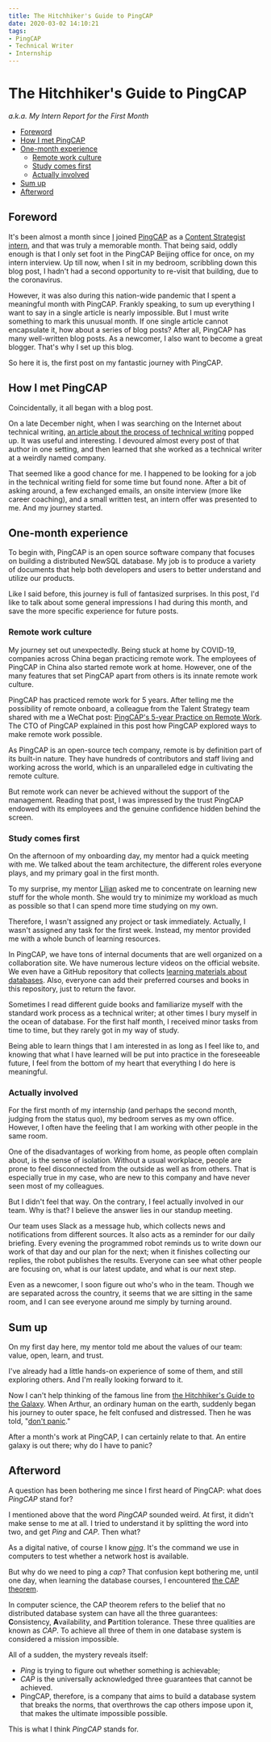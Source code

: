 ```yaml
---
title: The Hitchhiker's Guide to PingCAP
date: 2020-03-02 14:10:21
tags:
- PingCAP
- Technical Writer
- Internship
---
```


# The Hitchhiker's Guide to PingCAP

*a.k.a. My Intern Report for the First Month*

<!-- more -->

- [Foreword](#foreword)
- [How I met PingCAP](#how-i-met-pingcap)
- [One-month experience](#one-month-experience)
    - [Remote work culture](#remote-work-culture)
    - [Study comes first](#study-comes-first)
    - [Actually involved](#actually-involved)
- [Sum up](#sum-up)
- [Afterword](#afterword)

## Foreword

It's been almost a month since [I](https://github.com/ran-huang) joined [PingCAP](https://pingcap.com/en/) as a [Content Strategist intern](https://pingcap.com/about-cn/recruit/campus/content-strategist-intern/), and that was truly a memorable month. That being said, oddly enough is that I only set foot in the PingCAP Beijing office for once, on my intern interview. Up till now, when I sit in my bedroom, scribbling down this blog post, I hadn't had a second opportunity to re-visit that building, due to the coronavirus.

However, it was also during this nation-wide pandemic that I spent a meaningful month with PingCAP. Frankly speaking, to sum up everything I want to say in a single article is nearly impossible. But I must write something to mark this unusual month. If one single article cannot encapsulate it, how about a series of blog posts? After all, PingCAP has many well-written blog posts. As a newcomer, I also want to become a great blogger. That's why I set up this blog.

So here it is, the first post on my fantastic journey with PingCAP.

## How I met PingCAP

Coincidentally, it all began with a blog post.

On a late December night, when I was searching on the Internet about technical writing, [an article about the process of technical writing](https://www.jianshu.com/p/d4b99eb70534) popped up. It was useful and interesting. I devoured almost every post of that author in one setting, and then learned that she worked as a technical writer at a weirdly named company.

That seemed like a good chance for me. I happened to be looking for a job in the technical writing field for some time but found none. After a bit of asking around, a few exchanged emails, an onsite interview (more like career coaching), and a small written test, an intern offer was presented to me. And my journey started.

## One-month experience

To begin with, PingCAP is an open source software company that focuses on building a distributed NewSQL database. My job is to produce a variety of documents that help both developers and users to better understand and utilize our products.

Like I said before, this journey is full of fantasized surprises. In this post, I'd like to talk about some general impressions I had during this month, and save the more specific experience for future posts.

### Remote work culture

My journey set out unexpectedly. Being stuck at home by COVID-19, companies across China began practicing remote work. The employees of PingCAP in China also started remote work at home. However, one of the many features that set PingCAP apart from others is its innate remote work culture.

PingCAP has practiced remote work for 5 years. After telling me the possibility of remote onboard, a colleague from the Talent Strategy team shared with me a WeChat post: [PingCAP's 5-year Practice on Remote Work](https://mp.weixin.qq.com/s?__biz=MzI3NDIxNTQyOQ==&mid=2247490762&idx=1&sn=7bbc0282e1557d1cd85516bfd8d85768&chksm=eb163ba0dc61b2b6afe0c18d851746753bd72abf7505b7cc254c71d1c64307e4955d530b5bc2&scene=126&sessionid=1581845304&key=833f3c48432793b292343522dd7c33db0b085dad4f787a378812851522138abdff46307d9bbcc10c5b5ef7f532705bed7deaff30fa883d8a0874b2ae7deb4706129b0d49e0c359a3c44d49effe734df5&ascene=1&uin=NzM3NDQxNjYw&devicetype=Windows+10&version=62080079&lang=zh_CN&exportkey=AYVUIxSJK4orgHnTdaYFT9E%3D&pass_ticket=EHjh5rFigRGqpzRPwQiBmWUNdsYpTeEkaLTCuKMFrmHTU9CtCNU90NKhg9VVZxym). The CTO of PingCAP explained in this post how PingCAP explored ways to make remote work possible.

As PingCAP is an open-source tech company, remote is by definition part of its built-in nature. They have hundreds of contributors and staff living and working across the world, which is an unparalleled edge in cultivating the remote culture.

But remote work can never be achieved without the support of the management. Reading that post, I was impressed by the trust PingCAP endowed with its employees and the genuine confidence hidden behind the screen.

### Study comes first

On the afternoon of my onboarding day, my mentor had a quick meeting with me. We talked about the team architecture, the different roles everyone plays, and my primary goal in the first month.

To my surprise, my mentor [Lilian](https://www.linkedin.com/in/lilian-lee-54305777/) asked me to concentrate on learning new stuff for the whole month. She would try to minimize my workload as much as possible so that I can spend more time studying on my own.

Therefore, I wasn't assigned any project or task immediately. Actually, I wasn't assigned any task for the first week. Instead, my mentor provided me with a whole bunch of learning resources.

In PingCAP, we have tons of internal documents that are well organized on a collaboration site. We have numerous lecture videos on the official website. We even have a GitHub repository that collects [learning materials about databases](https://github.com/pingcap/awesome-database-learning). Also, everyone can add their preferred courses and books in this repository, just to return the favor.

Sometimes I read different guide books and familiarize myself with the standard work process as a technical writer; at other times I bury myself in the ocean of database. For the first half month, I received minor tasks from time to time, but they rarely got in my way of study.

Being able to learn things that I am interested in as long as I feel like to, and knowing that what I have learned will be put into practice in the foreseeable future, I feel from the bottom of my heart that everything I do here is meaningful.

### Actually involved

For the first month of my internship (and perhaps the second month, judging from the status quo), my bedroom serves as my own office. However, I often have the feeling that I am working with other people in the same room.

One of the disadvantages of working from home, as people often complain about, is the sense of isolation. Without a usual workplace, people are prone to feel disconnected from the outside as well as from others. That is especially true in my case, who are new to this company and have never seen most of my colleagues.

But I didn't feel that way. On the contrary, I feel actually involved in our team. Why is that? I believe the answer lies in our standup meeting.

Our team uses Slack as a message hub, which collects news and notifications from different sources. It also acts as a reminder for our daily briefing. Every evening the programmed robot reminds us to write down our work of that day and our plan for the next; when it finishes collecting our replies, the robot publishes the results. Everyone can see what other people are focusing on, what is our latest update, and what is our next step.

Even as a newcomer, I soon figure out who's who in the team. Though we are separated across the country, it seems that we are sitting in the same room, and I can see everyone around me simply by turning around.

## Sum up

On my first day here, my mentor told me about the values of our team: value, open, learn, and trust.

I've already had a little hands-on experience of some of them, and still exploring others. And I'm really looking forward to it.

Now I can't help thinking of the famous line from [the Hitchhiker's Guide to the Galaxy](https://en.wikipedia.org/wiki/The_Hitchhiker%27s_Guide_to_the_Galaxy). When Arthur, an ordinary human on the earth, suddenly began his journey to outer space, he felt confused and distressed. Then he was told, "[don't panic](https://en.wikipedia.org/wiki/Phrases_from_The_Hitchhiker%27s_Guide_to_the_Galaxy#Don't_Panic)."

After a month's work at PingCAP, I can certainly relate to that. An entire galaxy is out there; why do I have to panic?

## Afterword

A question has been bothering me since I first heard of PingCAP: what does *PingCAP* stand for?

I mentioned above that the word *PingCAP* sounded weird. At first, it didn't make sense to me at all. I tried to understand it by splitting the word into two, and get *Ping* and *CAP*. Then what?

As a digital native, of course I know [*ping*](https://en.wikipedia.org/wiki/Ping_(networking_utility)). It's the command we use in computers to test whether a network host is available.

But why do we need to ping a *cap*? That confusion kept bothering me, until one day, when learning the database courses, I encountered [the CAP theorem](https://en.wikipedia.org/wiki/CAP_theorem).

In computer science, the CAP theorem refers to the belief that no distributed database system can have all the three guarantees: **C**onsistency, **A**vailability, and **P**artition tolerance. These three qualities are known as *CAP*. To achieve all three of them in one database system is considered a mission impossible.

All of a sudden, the mystery reveals itself:

- *Ping* is trying to figure out whether something is achievable;
- *CAP* is the universally acknowledged three guarantees that cannot be achieved.
- PingCAP, therefore, is a company that aims to build a database system that breaks the norms, that overthrows the cap others impose upon it, that makes the ultimate impossible possible.

This is what I think *PingCAP* stands for.
